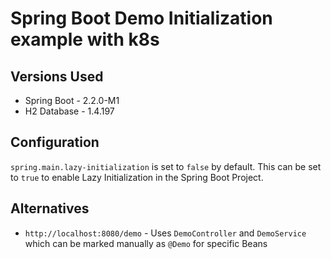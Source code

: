 # Spring Boot Demo Initialization example with k8s

## Versions Used
- Spring Boot - 2.2.0-M1
- H2 Database - 1.4.197

## Configuration
`spring.main.lazy-initialization` is set to `false` by default. This can be set to `true` to enable Lazy Initialization in the Spring Boot Project.

## Alternatives
- `http://localhost:8080/demo` - Uses `DemoController` and `DemoService` which can be marked manually as `@Demo` for specific Beans
